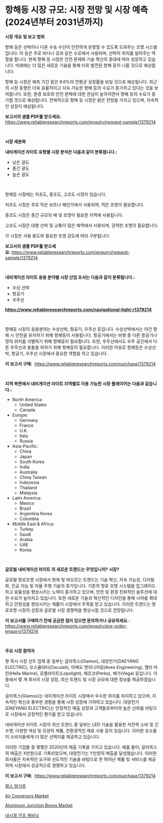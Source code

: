 <p><h1>항해등 시장 규모: 시장 전망 및 시장 예측 (2024년부터 2031년까지)</h1></p><p><strong>시장 개요 및 보고 범위</strong></p>
<p><p>항해 등은 선박이나 다른 수송 수단이 안전하게 운항할 수 있도록 도와주는 조명 시스템입니다. 이 등은 주로 바다나 강과 같은 수로에서 사용되며, 선박의 위치를 알려주는 역할을 합니다. 현재 항해 등 시장은 안전 문제와 기술 혁신의 증대에 따라 성장하고 있습니다. 미래에는 더 많은 새로운 기술을 통해 더욱 발전된 항해 등이 나올 것으로 예상됩니다. </p><p>항해 등 시장은 예측 기간 동안 9.6%의 연평균 성장률을 보일 것으로 예상됩니다. 최근의 시장 동향은 더욱 효율적이고 지속 가능한 항해 등의 수요가 증가하고 있다는 것을 보여줍니다. 또한, 환경 보호와 안전 문제에 대한 관심이 높아지면서 항해 등의 수요가 증가할 것으로 예상됩니다. 전체적으로 항해 등 시장은 밝은 전망을 가지고 있으며, 지속적인 성장이 예상됩니다.</p></p>
<p><strong>보고서의 샘플 PDF를 받으세요:</strong> <a href="https://www.reliableresearchreports.com/enquiry/request-sample/1379214">https://www.reliableresearchreports.com/enquiry/request-sample/1379214</a></p>
<p>&nbsp;</p>
<p><strong>시장 세분화</strong></p>
<p><strong>내비게이션 라이트 유형별 시장 분석은 다음과 같이 분류됩니다.:</strong></p>
<p><ul><li>낮은 광도</li><li>중간 광도</li><li>높은 광도</li></ul></p>
<p>&nbsp;</p>
<p><p>항해등 시장에는 저조도, 중조도, 고조도 시장이 있습니다. </p><p>저조도 시장은 주로 작은 보트나 해안가에서 사용되며, 적은 조명이 필요합니다. </p><p>중조도 시장은 중간 규모의 배 및 조명이 필요한 지역에 사용됩니다. </p><p>고조도 시장은 대형 선박 및 교통이 많은 해역에서 사용되며, 강력한 조명이 필요합니다. </p><p>각 시장은 사용 용도와 필요한 조명 강도에 따라 구분됩니다.</p></p>
<p><strong>보고서의 샘플 PDF를 받으세요:</strong>&nbsp;<a href="https://www.reliableresearchreports.com/enquiry/request-sample/1379214">https://www.reliableresearchreports.com/enquiry/request-sample/1379214</a></p>
<p>&nbsp;</p>
<p><strong> 내비게이션 라이트 응용 분야별 시장 산업 조사는 다음과 같이 분류됩니다.:</strong></p>
<p><ul><li>수상 선박</li><li>항공기</li><li>우주선</li></ul></p>
<p><strong><a href="https://www.reliableresearchreports.com/navigational-light-r1379214">https://www.reliableresearchreports.com/navigational-light-r1379214</a></strong></p>
<p>&nbsp;</p>
<p><p>항해등 시장의 응용분야는 수상선박, 항공기, 우주선 등입니다. 수상선박에서는 야간 항해 시 안전을 유지하기 위해 항해등이 사용됩니다. 항공기에서는 비행 중 다른 항공기나 땅의 위치를 식별하기 위해 항해등이 필요합니다. 또한, 우주선에서도 우주 공간에서 다른 우주선과 충돌을 피하기 위해 항해등이 필요합니다. 이러한 이유로 항해등은 수상선박, 항공기, 우주선 시장에서 중요한 역할을 하고 있습니다.</p></p>
<p><strong>이 보고서 구매:</strong>&nbsp; <a href="https://www.reliableresearchreports.com/purchase/1379214">https://www.reliableresearchreports.com/purchase/1379214</a></p>
<p>&nbsp;</p>
<p><strong>지역 측면에서 내비게이션 라이트 지역별로 이용 가능한 시장 플레이어는 다음과 같습니다.:</strong></p>
<p><ul>
    <li>
        North America:
        <ul>
            <li>United States</li>
            <li>Canada</li>
        </ul>
    </li>
    <li>
        Europe:
        <ul>
            <li>Germany</li>
            <li>France</li>
            <li>U.K.</li>
            <li>Italy</li>
            <li>Russia</li>
        </ul>
    </li>
    <li>
        Asia-Pacific:
        <ul>
            <li>China</li>
            <li>Japan</li>
            <li>South Korea</li>
            <li>India</li>
            <li>Australia</li>
            <li>China Taiwan</li>
            <li>Indonesia</li>
            <li>Thailand</li>
            <li>Malaysia</li>
        </ul>
    </li>
    <li>
        Latin America:
        <ul>
            <li>Mexico</li>
            <li>Brazil</li>
            <li>Argentina Korea</li>
            <li>Colombia</li>
        </ul>
    </li>
    <li>
        Middle East & Africa:
        <ul>
            <li>Turkey</li>
            <li>Saudi</li>
            <li>Arabia</li>
            <li>UAE</li>
            <li>Korea</li>
        </ul>
    </li>
    </ul></p>
<p>&nbsp;</p>
<p><strong>글로벌 내비게이션 라이트 의 새로운 트렌드는 무엇입니까? 시장?</strong></p>
<p><p>글로벌 항로조명 시장에서 현재 및 떠오르는 트렌드는 기술 혁신, 지속 가능성, 디지털화, 인공 지능 및 자율 주행 기술의 증가입니다. 기존의 항로 조명 시스템을 업그레이드하고 효율성을 향상시키는 노력이 증가하고 있으며, 안전 및 환경 친화적인 솔루션에 대한 수요가 높아지고 있습니다. 또한 새로운 기술과 혁신적인 디자인을 통해 시야를 확대하고 안정성을 향상시키는 제품이 시장에서 주목을 받고 있습니다. 이러한 트렌드는 항로조명 시장의 성장과 글로벌 시장 경쟁력을 향상시킬 것으로 전망됩니다.</p></p>
<p><strong>이 보고서를 구매하기 전에 궁금한 점이 있으면 문의하거나 공유하세요.</strong>- <a href="https://www.reliableresearchreports.com/enquiry/pre-order-enquiry/1379214">https://www.reliableresearchreports.com/enquiry/pre-order-enquiry/1379214</a></p>
<p>&nbsp;</p>
<p><strong>주요 시장 참여자</strong></p>
<p><p>향 즉시 시장 선두 업체 중 일부는 글라목스(Glamox), 대양전기(DAEYANG ELECTRIC), 오스큘라티(Osculati), 아베오 엔지니어링(Aveo Engineering), 헬라 마린(Hella Marine), 로폴라이트(Lopolight), 페르코(Perko), 베가(Vega) 등입니다. 이 중에서 몇 개 회사의 시장 성장, 최신 트렌드 및 시장 규모에 대한 정보를 제공하겠습니다.</p><p>글라목스(Glamox)는 네이게이션 라이트 시장에서 우수한 위치를 차지하고 있으며, 지속적인 혁신과 풍부한 경험을 통해 시장 성장에 기여하고 있습니다. 대양전기(DAEYANG ELECTRIC)는 안정적인 매출 성장과 고객들로부터의 높은 신뢰를 바탕으로 시장에서 긍정적인 평가를 받고 있습니다.</p><p>네비게이션 라이트 시장의 최신 트렌드 중 일부는 LED 기술을 활용한 저전력 소비 및 긴 수명, 다양한 색상 및 모양의 제품, 친환경적인 재료 사용 등이 있습니다. 이러한 요소들이 소비자들에게 더 많은 선택지를 제공하고 있습니다.</p><p>이러한 기업들 중 몇몇은 2020년의 매출 기록을 가지고 있습니다. 예를 들어, 글라목스의 매출은 X만원으로 기록되었으며, 대양전기는 Y만원의 매출을 달성했습니다. 이러한 회사들은 지속적인 요구와 선도적인 기술을 바탕으로 한 뛰어난 제품 및 서비스를 제공하여 시장에서 성공적으로 경쟁하고 있습니다.</p></p>
<p><strong>이 보고서 구매:</strong>&nbsp;&nbsp;<a href="https://www.reliableresearchreports.com/purchase/1379214">https://www.reliableresearchreports.com/purchase/1379214</a></p>
<p><p><a href="https://medium.com/@tomienow676/%EB%A7%88%EC%BC%93-%ED%8C%8C%EC%9B%8C-%EC%84%B1%EA%B3%B5%EC%A0%81%EC%9D%B8-%EB%B9%84%EC%A6%88%EB%8B%88%EC%8A%A4-%EC%A0%84%EB%9E%B5%EC%9D%98-%EC%97%B4%EC%87%A0-2031%EB%85%84%EA%B9%8C%EC%A7%80-%EC%98%88%EC%B8%A1-60ee14127ce8">펄스 밀가루</a></p><p><a href="https://github.com/julyju69/Market-Research-Report-List-3/blob/main/air-conveyors-market.md">Air Conveyors Market</a></p><p><a href="https://github.com/nathandecarvalho/Market-Research-Report-List-3/blob/main/aluminum-junction-boxes-market.md">Aluminum Junction Boxes Market</a></p><p><a href="https://medium.com/@gummibear5656757/%EB%82%B4%EC%8B%9C%EA%B2%BD-%EA%B1%B4%EC%A1%B0-%EC%BA%90%EB%B9%84%EB%8B%9B-%EC%8B%9C%EC%9E%A5-2031%EB%85%84%EA%B9%8C%EC%A7%80%EC%9D%98-%ED%8A%B8%EB%A0%8C%EB%93%9C-%EC%98%88%EC%B8%A1-%EB%B0%8F-%EA%B2%BD%EC%9F%81-%EB%B6%84%EC%84%9D-eeb6e57f5f34">내시경 건조 캐비닛</a></p></p>
